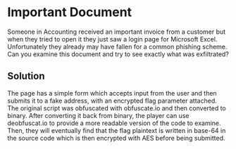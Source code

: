 # Important Document

Someone in Accounting received an important invoice from a customer but when they tried to open it they just saw a login page for Microsoft Excel. Unfortunately they already may have fallen for a common phishing scheme. Can you examine this document and try to see exactly what was exfiltrated?

## Solution

The page has a simple form which accepts input from the user and then submits it to a fake address, with an encrypted flag parameter attached. The original script was obfuscated with obfuscate.io and then converted to binary. After converting it back from binary, the player can use deobfuscat.io to provide a more readable version of the code to examine. Then, they will eventually find that the flag plaintext is written in base-64 in the source code which is then encrypted with AES before being submitted. 
